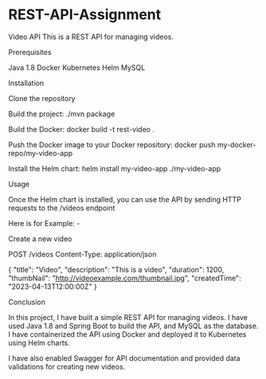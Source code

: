 # REST-API-Assignment

Video API
This is a REST API for managing videos.

Prerequisites

Java 1.8
Docker
Kubernetes
Helm
MySQL

Installation

Clone the repository

Build the project: ./mvn package

Build the Docker: docker build -t rest-video .

Push the Docker image to your Docker repository: docker push my-docker-repo/my-video-app

Install the Helm chart: helm install my-video-app ./my-video-app

Usage

Once the Helm chart is installed, you can use the API by sending HTTP requests to the /videos endpoint

Here is for Example: -

Create a new video

POST /videos
Content-Type: application/json

{
  "title": "Video",
  "description": "This is a video",
  "duration": 1200,
  "thumbNail": "http://videoexample.com/thumbnail.jpg",
  "createdTime": "2023-04-13T12:00:00Z"
}

Conclusion

In this project, I have built a simple REST API for managing videos. I have used Java 1.8 and Spring Boot to build the API, and MySQL as the database. I have containerized the API using Docker and deployed it to Kubernetes using Helm charts.

I have also enabled Swagger for API documentation and provided data validations for creating new videos.


